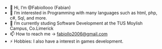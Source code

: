 - 👋 Hi, I’m @Fabiollooo (Fabian)
- 👀 I’m interested in Programming with many languages such as html, php, c#, Sql, and more.
- 🌱 I’m currently studing Software Development at the TUS Moylish Campus, Co.Limerick
- 📫 How to reach me -> fabiollo2006@gmail.com
- ⚡ Hobbies: I also have a interest in games development. 

<!---
Fabiollooo/Fabiollooo is a ✨ special ✨ repository because its `README.md` (this file) appears on your GitHub profile.
You can click the Preview link to take a look at your changes.
--->
